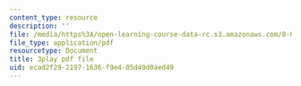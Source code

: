 ```yaml
---
content_type: resource
description: ''
file: /media/https%3A/open-learning-course-data-rc.s3.amazonaws.com/8-01sc-classical-mechanics-fall-2016/ecad2f2921971636f9e405d49d0aed49_qxNJGKrx3EY.pdf
file_type: application/pdf
resourcetype: Document
title: 3play pdf file
uid: ecad2f29-2197-1636-f9e4-05d49d0aed49
---
```


